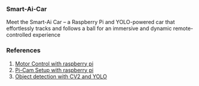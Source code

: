 ### Smart-Ai-Car

Meet the Smart-Ai Car – a Raspberry Pi and YOLO-powered car that effortlessly tracks and follows a ball for an immersive and dynamic remote-controlled experience

### References 

1) [ Motor Control with raspberry pi](https://www.electronicshub.org/raspberry-pi-l298n-interface-tutorial-control-dc-motor-l298n-raspberry-pi/)
2) [ Pi-Cam Setup with raspberry pi](https://projects.raspberrypi.org/en/projects/getting-started-with-picamera)
3) [ Object detection with CV2 and YOLO ](https://www.youtube.com/watch?v=GRtgLlwxpc4)
